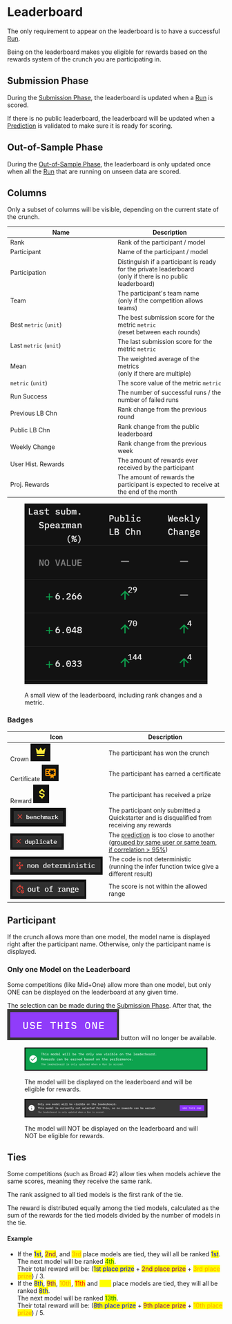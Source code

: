 # Leaderboard

The only requirement to appear on the leaderboard is to have a successful [Run](../../other/glossary.md#run).

Being on the leaderboard makes you eligible for rewards based on the rewards system of the crunch you are participating in.

## Submission Phase

During the [Submission Phase](../../other/glossary.md#submission-phase), the leaderboard is updated when a [Run](../../other/glossary.md#run) is scored.

If there is no public leaderboard, the leaderboard will be updated when a [Prediction](../../other/glossary.md#prediction) is validated to make sure it is ready for scoring.

## Out-of-Sample Phase

During the [Out-of-Sample Phase](../../other/glossary.md#out-of-sample-phase), the leaderboard is only updated once when all the [Run](../../other/glossary.md#run) that are running on unseen data are scored.

## Columns

Only a subset of columns will be visible, depending on the current state of the crunch.

<table><thead><tr><th width="235">Name</th><th>Description</th></tr></thead><tbody><tr><td>Rank</td><td>Rank of the participant / model</td></tr><tr><td>Participant</td><td>Name of the participant / model</td></tr><tr><td>Participation</td><td>Distinguish if a participant is ready for the private leaderboard<br>(only if there is no public leaderboard)</td></tr><tr><td>Team</td><td>The participant's team name<br>(only if the competition allows teams)</td></tr><tr><td>Best <code>metric</code> (<code>unit</code>)</td><td>The best submission score for the metric <code>metric</code><br>(reset between each rounds)</td></tr><tr><td>Last <code>metric</code> (<code>unit</code>)</td><td>The last submission score for the metric <code>metric</code></td></tr><tr><td>Mean</td><td>The weighted average of the metrics<br>(only if there are multiple)</td></tr><tr><td><code>metric</code> (<code>unit</code>)</td><td>The score value of the metric <code>metric</code></td></tr><tr><td>Run Success</td><td>The number of successful runs / the number of failed runs</td></tr><tr><td>Previous LB Chn</td><td>Rank change from the previous round</td></tr><tr><td>Public LB Chn</td><td>Rank change from the public leaderboard</td></tr><tr><td>Weekly Change</td><td>Rank change from the previous week</td></tr><tr><td>User Hist. Rewards</td><td>The amount of rewards ever received by the participant</td></tr><tr><td>Proj. Rewards</td><td>The amount of rewards the participant is expected to receive at the end of the month</td></tr></tbody></table>

<figure><img src="../../.gitbook/assets/image (144).png" alt=""><figcaption><p>A small view of the leaderboard, including rank changes and a metric.</p></figcaption></figure>

### Badges

<table><thead><tr><th width="214">Icon</th><th>Description</th></tr></thead><tbody><tr><td>Crown <img src="../../.gitbook/assets/image (133).png" alt="" data-size="original"></td><td>The participant has won the crunch</td></tr><tr><td>Certificate <img src="../../.gitbook/assets/image (134).png" alt=""></td><td>The participant has earned a certificate</td></tr><tr><td>Reward <img src="../../.gitbook/assets/image (137).png" alt=""></td><td>The participant has received a prize</td></tr><tr><td><img src="../../.gitbook/assets/image (138).png" alt="" data-size="original"></td><td>The participant only submitted a Quickstarter and is disqualified from receiving any rewards</td></tr><tr><td><img src="../../.gitbook/assets/image (139).png" alt="" data-size="original"></td><td>The <a href="../../other/glossary.md#prediction">prediction</a> is too close to another<br>(<a href="duplicate-predictions.md">grouped by same user or same team, if correlation > 95%</a>)</td></tr><tr><td><img src="../../.gitbook/assets/image (140).png" alt="" data-size="original"></td><td>The code is not deterministic<br>(running the infer function twice give a different result)</td></tr><tr><td><img src="../../.gitbook/assets/image (142).png" alt="" data-size="original"></td><td>The score is not within the allowed range</td></tr></tbody></table>



## Participant

If the crunch allows more than one model, the model name is displayed right after the participant name. Otherwise, only the participant name is displayed.

### Only one Model on the Leaderboard

Some competitions (like Mid+One) allow more than one model, but only ONE can be displayed on the leaderboard at any given time.

The selection can be made during the [Submission Phase](../../other/glossary.md#submission-phase). After that, the <img src="../../.gitbook/assets/image (132).png" alt="" data-size="line"> button will no longer be available.

<figure><img src="../../.gitbook/assets/image (130).png" alt=""><figcaption><p>The model will be displayed on the leaderboard and will be eligible for rewards.</p></figcaption></figure>

<figure><img src="../../.gitbook/assets/image (131).png" alt=""><figcaption><p>The model will NOT be displayed on the leaderboard and will NOT be eligible for rewards.</p></figcaption></figure>

## Ties

Some competitions (such as Broad #2) allow ties when models achieve the same scores, meaning they receive the same rank.

The rank assigned to all tied models is the first rank of the tie.

The reward is distributed equally among the tied models, calculated as the sum of the rewards for the tied models divided by the number of models in the tie.

#### Example

* If the <mark style="color:blue;">1st</mark>, <mark style="color:purple;">2nd</mark>, and <mark style="color:orange;">3rd</mark> place models are tied, they will all be ranked <mark style="color:blue;">1st</mark>.\
  The next model will be ranked <mark style="color:green;">4th</mark>.\
  Their total reward will be: (<mark style="color:blue;">1st place prize</mark> + <mark style="color:purple;">2nd place prize</mark> + <mark style="color:orange;">3rd place prize</mark>) / 3.
* If the <mark style="color:blue;">8th</mark>, <mark style="color:purple;">9th</mark>, <mark style="color:orange;">10th</mark>, <mark style="color:red;">11th</mark> and <mark style="color:yellow;">12th</mark> place models are tied, they will all be ranked <mark style="color:blue;">8th</mark>.\
  The next model will be ranked <mark style="color:green;">13th</mark>.\
  Their total reward will be: (<mark style="color:blue;">8th place prize</mark> + <mark style="color:purple;">9th place prize</mark> + <mark style="color:orange;">10th place prize</mark>) / 5.
